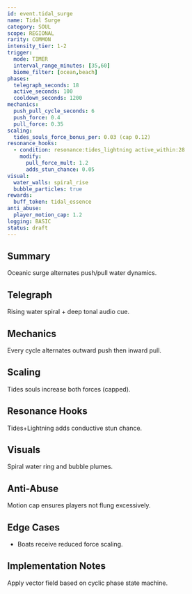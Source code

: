 ```yaml
---
id: event.tidal_surge
name: Tidal Surge
category: SOUL
scope: REGIONAL
rarity: COMMON
intensity_tier: 1-2
trigger:
  mode: TIMER
  interval_range_minutes: [35,60]
  biome_filter: [ocean,beach]
phases:
  telegraph_seconds: 18
  active_seconds: 100
  cooldown_seconds: 1200
mechanics:
  push_pull_cycle_seconds: 6
  push_force: 0.4
  pull_force: 0.35
scaling:
  tides_souls_force_bonus_per: 0.03 (cap 0.12)
resonance_hooks:
  - condition: resonance:tides_lightning active_within:28
    modify:
      pull_force_mult: 1.2
      adds_stun_chance: 0.05
visual:
  water_walls: spiral_rise
  bubble_particles: true
rewards:
  buff_token: tidal_essence
anti_abuse:
  player_motion_cap: 1.2
logging: BASIC
status: draft
---
```

## Summary
Oceanic surge alternates push/pull water dynamics.

## Telegraph
Rising water spiral + deep tonal audio cue.

## Mechanics
Every cycle alternates outward push then inward pull.

## Scaling
Tides souls increase both forces (capped).

## Resonance Hooks
Tides+Lightning adds conductive stun chance.

## Visuals
Spiral water ring and bubble plumes.

## Anti-Abuse
Motion cap ensures players not flung excessively.

## Edge Cases
* Boats receive reduced force scaling.

## Implementation Notes
Apply vector field based on cyclic phase state machine.
